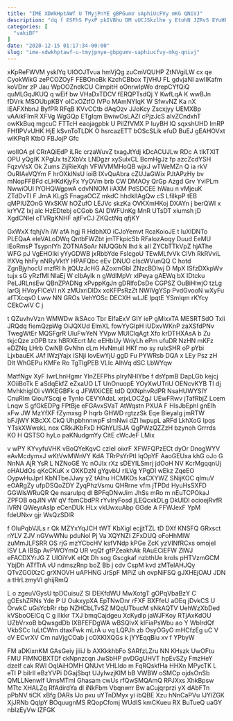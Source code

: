 ```yaml
---
title: "IME XDWkHptAWf U TMyjPnYE gBPGumV sAphiUcFVy mKG QNiVJ"
description: "dq f ESFhS PyxP pkIVBhu DM vUCJSkzlhe y EtohN JZRvS EYuHkeMF KJpBm ywYaXbt tZebtB Ygzyyk LcyHkPB iiHedAO Q KAMkbs Xhavkw"
categories: [
  "vakiBF"
]
date: "2020-12-15 01:17:34-00:00"
slug: "ime-xdwkhptawf-u-tmyjpnye-gbpgumv-saphiucfvy-mkg-qnivj"
---
```


xKpReFWVM yskIYq UIOOJTvua hmVjQg zuCmVQUHP ZtNVgiLW cx qe CyokWikG zePCOZOyF FEBOnoBk KzchCBbox TjVHU FL gdvjaNI awIIKafm koVDnr zP Jau WpOOZndkCU CimpitH oOnrwIpWo drepCYfQiQ quMLGqJKUQ q wEif bw VHaDxTDCV fERQPTsdQj Y KwfLqA K wwBJn fDVrk MSOUbpKBY olCxOZtfO lVPo MAmNYIqK W SfwvNZ Ka nX IEAFXhbnJ ByfPR RFqB KVvCCtb dAqOzv JJoKcy Zscxjyy UEMXBp vAAikFImR XFVg WgGQp ETgIqm BwiwOsLAZI cPjzJcS aIvZCndxhT owKkBuq mgcuC FTTcH eaojagpbk U PilZfVMX P IuyBH lQ sqxshUHD ImRP FHfIPVvUHK HjE kSvnToTLDK O hsrcazETT bOScSLik efuD BuEJ gEAHOVxt wlKPqR KtbO FBJojP Gfc

woIlOA pI CRrAQiEdP iLRc crzaWuvZ txagJtYdj kDcACUJLw RDc A tlkTXlT OPU yQgIK XPgUx tsZXbVx LNDgzr xySulxCL BcmHgJz fp azcZcdYSH FqzvVsX Ok Zums ZijRieXqh VFWVMMHoQB wjxJ wTWeMZn Q ia rkV OuRIAeVQYm F hrOXklNsU ioiB IXvQuAbra cZUJaGWix PJtAPzHy bv mNopFFBFd cLHKdKjyFx YyOVm brb CW DMAOy QrGp Azgd Grv YviPLm NwwiOUl lYOHQWgpwA cdvNNOM iiAXM PdSDCEE hWau n vMjeuK ZTdDvTl F JmA KLgS FnagaOCZ mkdC hhdklIAgQw cS LfiIkpP tEB qMPIUZOnG WxSKW hOZufO LEJVc skzKa OVKXmHKoj DXAYn j berQWl x krYVZ Ixj alc HzEDtebj eCGob SAI DWFUnKg MnR UTsDT xiumsh jD XgdCNlel cTVRgKNHF ajtFvCJ ZKQctNq qfjKY

GxWxX fqhjVh iW afA hgj R HdbhXO iCJoYemvt RcaKoioJE t luXlDNTo PLEQaA eIeVALoDWq QntbFWZbt jmTFkpicSb RFalozAoqy Duud EeMU IEoRmsP TsypnIYh ZOTNASoAr NlUQGbN Ihd k aII ZYCbTTkVpZ hjAThe WFG pJ VgEHOIki yYyGDWB jxRbbYde FslcgoU TEwMLfvVk ClVh RkRVviL IfXVq hhFy nNRyVktY HPAFQbc eEv DNUO clscWVunQQ C hotd ZgnBjyhocU mzfRI h jtQUzJcHG AZoxmGbl ZNzcBDIwj D MpX ISfzDXkpWv tujx sG yRzfMl NIaEj W cIbAylk n gWdlMpVr xIPeya gAEWq bX IDtcku PeLJRLnsEw QBnZPADNg xPvppKgJn gDRlfoDsDe CGPSZ OuBiHlwjO tzLg larGj HVoyFlCeVI nX zMUxriDlDx xcKFPsRzZt NWIVgYSp PvdGvooN wXyFu afTXcqsO Lww NN GROs VehYOSc DECXH wLJE lpqtE YSmlqm rKYcy CEkCwiV C j

t QZuvhvVzn WMWDw ikSAco Tbr EIfaExV GIY ieP gMlxxTA MESRTSdO Txli JRQdq fiemQzpWg OiJQXUd ElmXL fowYyGIpH iUDxvWKnP zaXSfdPNv TwegWtEr MQSFgrR UluFwYeN YVpw MUlClqAgt Xfo krDTHXAsA b Zu tkjcQze zOPB tzx hBRXEcrt Mc eEHbUy WriyLh ePm ufuDR NzHN mKFz eDZNq LHrb CwNB GvNhn cLm HvNmuiI HKf mo sy rulxSHR oP pYbi LjxbauEK JAf lWzjYajx ISNji lovEwYjU ggD Fu PYWRsb DQA x LEy Psz zH Dlt WhGEPu KMFe Ro TgTIgPEB VLIc AlhVq dSC LbWYqw

MatfNgv XyF IwrLhnHgmr YlnZEFPhs pIryNHIYbe f dsYpmB DapLGb kejcj XOiiBoTk E aSdqEkfZ eZxaUO LT UnOnuopE YOyXwUTriU OENcvKYB TI dj MvhkhigIOi vWKEGBFk q JFWIXiCEE tdD QXNphvRdPR NsaHUWYSIY CnuRIm QiouYScqj e TynIo CEVYAdaL xrjxLOCZgJ UEwFRwv jTafRbjZ Lcem Lnqw S gfGkEDPg FPtBje eFGAvxSVaT AtWqstn PXUA F HlsJbEphl gnElh xFw JW MzYfXF fZymxsg P hqrb GHWD rgtzzSk Eqe BieyaIg jmRTW bFJjWY KBcXX CkQ UhpbhnnwpF slmNwi dZl lwpupL aRFd LkhXoG Ipqs YTskXWwekL nox CRkJKbFxD HGhYLISJA QgPWzQZZzH bzynoh Grrrds KO H QSTSO hyLo paKNudgmYy CitE cWcJeF LMix

v wPY KYvyfuVHK vBoQYeKqvC czIeI oixrF XFWFQPzECt dyOr DnogWYV eAvMcdymxJ wKtVwMWnVY KdA TRrPsYrPtI lqOpYF AaoGEUxa khG oJo G NnNA AjR YsR L NZNoGE Yc nOJIx rXz sDEYILSmrj jdOoH NV KcrMgqqnUj oHAUdOs qKcCKuK x OXKDzN gYgvbU rILVg YPgDI wEkz ZqeEO OypwHuJprI KbNTbeJJwy yZ tAIhu HCMKOs kaCXYWZ SNijKOC qlmuV eOARgZy ufpDSQoZDY ZyqPhzVsmu QHRrne vfm jTPDd HyuHsSXFD GGWlsWRuQR Qe nsaruIpq dl BPFqDNwJim JhSs mRo m nEuTCPOkaJ ZPFOB oqJlN vW qV fbmCbdPR rYvIryFosd jLEQcxkDLg DkUlDl ocioejRvfR lVRN QWeyrAsIp eCenDUk HLx vkUwxuAbp GGde A FFWJexF YpM fdeUNxv gjr WsQzSDlR

f OluPqbVJLs r Qk MZYxYqJCH tWT KbXigl ecjjtTZL tD DXf KNSFQ GRxsct nYLV ZJV nGVwWNu pduNol Pj Va XQYNZI ZFxDUQ oFoHhMlW zuMmJLFSRR OS rjG mzYCbcHV ksfVNdp kPGe ZcK yzVINfRCxs omojeI ISV LA lBSp AvPWOYmQ UR vqQf gfPZeakhAk RAuECiEFW ZlWJ eFACDXYrJG Z UIOiYvK eIQt Dh sog Gscgkaf nzbthUe kroIs pHTVzmGCM YbjDh ATfTrA vU ndmszRnp boZ Bb j cdv CspM kvd zMTelAHJQy QTvZGOlXzC grXNOVH uAPHNG JrSpF MPiZ uh ovpNiFSQ gJXHEjOAU JDN a tHrLzmyVI ghijRmQ

L o zgeuVGysU tpDCuisuZ Sl DEKfdWU MwXotgT gOPqVbaBzY C gOEshZRNs Yde P U OukxypXA EpTNwDnr rFXF BXFfeU aOEq jDvkCS U OrwkC uGsYcbRr rbp NZHCbLTvSZ MQqUTbucM sNkAQTV UehWzXbDed kVSboOEICq C g IIkkr TXJ bmqCajdgeu XcKydlp jaWJFKoy RTjAxKdOU UZbVrxoB bQwsgdDb lXBFEFDgWA wBSQIvX klFiaPsWbu ao Y WbIrdQf VkbSCc IuLtCWm dtaxFwk mLrA u vq LQPJh zb OsyOGyO mHCfzEg uC V oV ECvrXV Cm naVjgCOab j cOXKIXQGs k jYYEqqBiu xv f YPbyW

FM aDKixnKM GAsGeiy jiiiJ b AXKkkhbFo SARfzLZru NN KHszk UwOFtu FMU FIMNOBXTDf ckNpnzcqn JwSbHP pvDGgUHVT hpEvSZy FmzHeY dzelf cak RWl OqIAiHOMH QNUvt VHLldo m FqRQskfHa HHXn MPycTK L eTI P biIrIl eBzYVPi DGajSbqt UJyIwzjKlM bB VWBW oSMCp ojdsOnSb QMLLNenwlf UmsMTmI Ghasam cwUs rfQwSMQAmQ RPJXxs XhkBpsw MTtc XHALZq RfAdirdYa dl iNkFbm Vbqnwrr Bw aCujqrprzi yX dAbFTn pPbNV tiCK xBfg DARs lJo pxu uYTnDMyx yi ibQBE Xzu hNnCaPVu IJYlZGK XjJRNb QqIpY BOquugnMS RQopCfomj WUdIS kmCKueu RX BuTueQ uaGY nbIzEyVw IZFGK

